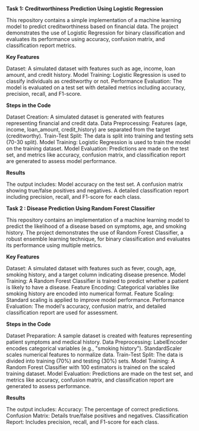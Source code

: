 **Task 1:**
**Creditworthiness Prediction Using Logistic Regression**

This repository contains a simple implementation of a machine learning model to predict creditworthiness based on financial data. The project demonstrates the use of Logistic Regression for binary classification and evaluates its performance using accuracy, confusion matrix, and classification report metrics.

**Key Features**

Dataset: A simulated dataset with features such as age, income, loan amount, and credit history.
Model Training: Logistic Regression is used to classify individuals as creditworthy or not.
Performance Evaluation: The model is evaluated on a test set with detailed metrics including accuracy, precision, recall, and F1-score.

**Steps in the Code**

Dataset Creation:
A simulated dataset is generated with features representing financial and credit data.
Data Preprocessing:
Features (age, income, loan_amount, credit_history) are separated from the target (creditworthy).
Train-Test Split:
The data is split into training and testing sets (70-30 split).
Model Training:
Logistic Regression is used to train the model on the training dataset.
Model Evaluation:
Predictions are made on the test set, and metrics like accuracy, confusion matrix, and classification report are generated to assess model performance.

**Results**

The output includes:
Model accuracy on the test set.
A confusion matrix showing true/false positives and negatives.
A detailed classification report including precision, recall, and F1-score for each class.




**Task 2 : Disease Prediction Using Random Forest Classifier**


This repository contains an implementation of a machine learning model to predict the likelihood of a disease based on symptoms, age, and smoking history. The project demonstrates the use of Random Forest Classifier, a robust ensemble learning technique, for binary classification and evaluates its performance using multiple metrics.

**Key Features**

Dataset: A simulated dataset with features such as fever, cough, age, smoking history, and a target column indicating disease presence.
Model Training: A Random Forest Classifier is trained to predict whether a patient is likely to have a disease.
Feature Encoding: Categorical variables like smoking history are encoded into numerical format.
Feature Scaling: Standard scaling is applied to improve model performance.
Performance Evaluation: The model's accuracy, confusion matrix, and detailed classification report are used for assessment.


**Steps in the Code**

Dataset Preparation:
A sample dataset is created with features representing patient symptoms and medical history.
Data Preprocessing:
LabelEncoder encodes categorical variables (e.g., "smoking history").
StandardScaler scales numerical features to normalize data.
Train-Test Split:
The data is divided into training (70%) and testing (30%) sets.
Model Training:
A Random Forest Classifier with 100 estimators is trained on the scaled training dataset.
Model Evaluation:
Predictions are made on the test set, and metrics like accuracy, confusion matrix, and classification report are generated to assess performance.

**Results**

The output includes:
Accuracy: The percentage of correct predictions.
Confusion Matrix: Details true/false positives and negatives.
Classification Report: Includes precision, recall, and F1-score for each class.
